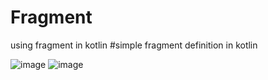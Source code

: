 # Fragment
 using fragment in kotlin
   #simple fragment definition in kotlin

![image](https://user-images.githubusercontent.com/100219838/184598026-1fd6c5e1-6abd-4ef9-a6e0-45c224226625.png)
![image](https://user-images.githubusercontent.com/100219838/184598085-a34c096f-58cf-4f0e-a617-4055a65db56d.png)
